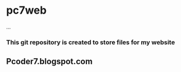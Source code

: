 # pc7web
...
### This git repository is created to store files for my website
## Pcoder7.blogspot.com
